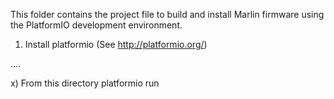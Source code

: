 This folder contains the project file to build and install Marlin firmware using the PlatformIO development environment.

1) Install platformio (See http://platformio.org/)

....

x) From this directory
  platformio run

